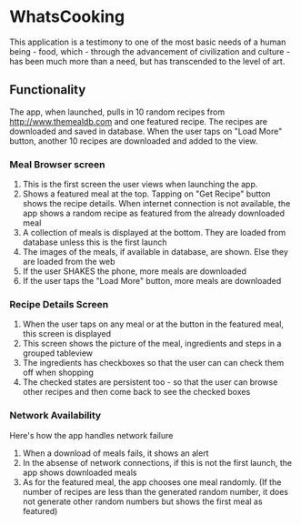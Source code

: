 # WhatsCooking
This application is a testimony to one of the most basic needs of a human being - food, which - through the advancement of civilization and culture - has been much more than a need, but has transcended to the level of art. 

## Functionality
The app, when launched, pulls in 10 random recipes from http://www.themealdb.com and one featured recipe. The recipes are downloaded and saved in database. When the user taps on "Load More" button, another 10 recipes are downloaded and added to the view. 

### Meal Browser screen

1. This is the first screen the user views when launching the app.
2. Shows a featured meal at the top. Tapping on "Get Recipe" button shows the recipe details. When internet connection is not available, the app shows a random recipe as featured from the already downloaded meal
3. A collection of meals is displayed at the bottom. They are loaded from database unless this is the first launch
4. The images of the meals, if available in database, are shown. Else they are loaded from the web
5. If the user SHAKES the phone, more meals are downloaded
6. If the user taps the "Load More" button, more meals are downloaded

### Recipe Details Screen

1. When the user taps on any meal or at the button in the featured meal, this screen is displayed
2. This screen shows the picture of the meal, ingredients and steps in a grouped tableview
3. The ingredients has checkboxes so that the user can can check them off when shopping
4. The checked states are persistent too - so that the user can browse other recipes and then come back to see the checked boxes

### Network Availability

Here's how the app handles network failure

1. When a download of meals fails, it shows an alert
2. In the absense of network connections, if this is not the first launch, the app shows downloaded meals
3. As for the featured meal, the app chooses one meal randomly. (If the number of recipes are less than the generated random number, it does not generate other random numbers but shows the first meal as featured)


